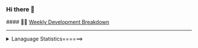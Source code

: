 ### Hi there 👋

<!--
**Saika-Z/Saika-Z** is a ✨ _special_ ✨ repository because its `README.md` (this file) appears on your GitHub profile.

Here are some ideas to get you started:

- 🔭 I’m currently working on ...
- 🌱 I’m currently learning ...
- 👯 I’m looking to collaborate on ...
- 🤔 I’m looking for help with ...
- 💬 Ask me about ...
- 📫 How to reach me: ...
- 😄 Pronouns: ...
- ⚡ Fun fact: ...
-->
<tr>
<td valign="top" width="50%">
#### 🏊‍♂️ <a href="https://gist.github.com/Saika-Z/af515579e9ab638d1de80d38175d2881" target="_blank">Weekly Development Breakdown</a>
  <hr>
  <details>
    <summary>Lanaguage Statistics======></summary>
  <p align="center">
<img src="https://wakatime.com/share/@vincentzhao/715da53e-a50f-44f9-baf4-079ca482bf0f.svg" height="400"/>
  </p>
  </details>
</hr>

